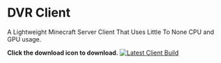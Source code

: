 # DVR Client
A Lightweight Minecraft Server Client That Uses Little To None CPU and GPU usage.

**Click the download icon to download.**
[![Latest Client Build](https://cdn3.vectorstock.com/i/thumb-large/63/22/dvr-logo-letter-letter-logo-design-vector-42536322.jpg)](https://ci.appveyor.com/api/buildjobs/xb687obblotut2ey/artifacts/MinecraftClient%2Fbin%2FRelease%2FMinecraftClient.exe)
